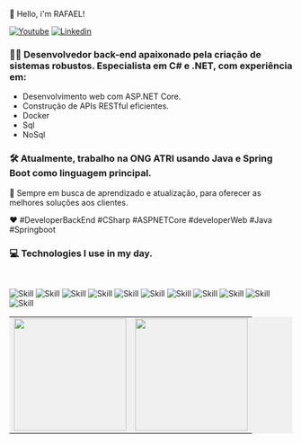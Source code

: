 
👋 Hello, i'm RAFAEL!


[![Youtube](https://img.shields.io/badge/YouTube-FF0000?style=for-the-badge&logo=youtube&logoColor=white)](https://www.youtube.com/channel/UC9A-6w3A_GRs5rp8ct_1OlA)
[![Linkedin](https://img.shields.io/badge/LinkedIn-0077B5?style=for-the-badge&logo=linkedin&logoColor=white)](https://www.linkedin.com/in/rafael-silva-a79314207/)


### 👨‍💻 Desenvolvedor back-end apaixonado pela criação de sistemas robustos. Especialista em C# e .NET, com experiência em:

- Desenvolvimento web com ASP.NET Core.
- Construção de APIs RESTful eficientes.
- Docker
- Sql
- NoSql

### 🛠️ Atualmente, trabalho na ONG ATRI usando Java e Spring Boot como linguagem principal.

🌱 Sempre em busca de aprendizado e atualização, para oferecer as melhores soluções aos clientes.

❤️ #DeveloperBackEnd #CSharp #ASPNETCore #developerWeb #Java #Springboot



### 💻 Technologies I use in my day.
<br />

![Skill](https://img.shields.io/badge/C%23-239120?style=for-the-badge&logo=c-sharp&logoColor=white)
![Skill](https://img.shields.io/badge/.NET-5C2D91?style=for-the-badge&logo=.net&logoColor=white)
![Skill](https://img.shields.io/badge/Java-007396?style=for-the-badge&logo=java&logoColor=white)
![Skill](https://img.shields.io/badge/Spring_Boot-6DB33F?style=for-the-badge&logo=spring-boot&logoColor=white)
![Skill](https://img.shields.io/badge/Docker-2496ED?style=for-the-badge&logo=docker&logoColor=white)
![Skill](https://img.shields.io/badge/Redis-DC382D?style=for-the-badge&logo=redis&logoColor=white)
![Skill](https://img.shields.io/badge/Microsoft%20SQL-CC2927?style=for-the-badge&logo=microsoft%20sql%20server&logoColor=white)
![Skill](https://img.shields.io/badge/JavaScript-F7DF1E?style=for-the-badge&logo=javascript&logoColor=black)
![Skill](https://img.shields.io/badge/HTML5-E34F26?style=for-the-badge&logo=html5&logoColor=white)
![Skill](https://img.shields.io/badge/CSS3-1572B6?style=for-the-badge&logo=css3&logoColor=white)
![Skill](https://img.shields.io/badge/Bootstrap-563D7C?style=for-the-badge&logo=bootstrap&logoColor=white)




<table style="background-color: #f0f0f0;">
  <tr>
    <td>
      <a href="https://github.com/rafael-dev2021">
        <img height=200 align="center" src="https://github-readme-stats.vercel.app/api?username=rafael-dev2021&theme=dracula" />
      </a>
    </td>
    <td>
      <a href="https://github.com/rafael-dev2021">
        <img height=200 align="center" src="https://github-readme-stats.vercel.app/api/top-langs?username=rafael-dev2021&layout=compact&langs_count=8&card_width=320&theme=dracula" />
      </a>
    </td>
  </tr>
</table>








